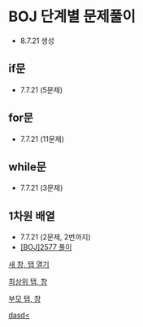 # BOJ 단계별 문제풀이
* 8.7.21 생성

## if문
* 7.7.21 (5문제)

## for문
* 7.7.21 (11문제)

## while문
* 7.7.21 (3문제)

## 1차원 배열
* 7.7.21 (2문제, 2번까지)
* <a href="https://velog.io/@ljc8721/BOJ" target="_blank">[BOJ]2577 풀이</a>

<a href="http://codeomni.tistory.com/" target="_blank">새 창, 탭 열기</a>

<a href="http://codeomni.tistory.com/" target="_top">최상위 탭, 창</a>


<a href="http://codeomni.tistory.com/" target="_parent">부모 탭, 창</a>



<a href="http://www.google.co.kr/" target="_blank">dasd<
